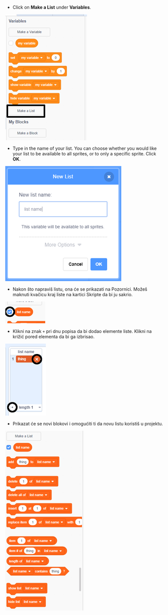 + Click on **Make a List** under **Variables**.

![Napravi listu](images/make-a-list-annotated.png)

+ Type in the name of your list. You can choose whether you would like your list to be available to all sprites, or to only a specific sprite. Click **OK**.

![Naziv liste](images/list-name.png)

+ Nakon što napraviš listu, ona će se prikazati na Pozornici. Možeš maknuti kvačicu kraj liste na kartici Skripte da bi ju sakrio.

![Prikaži/sakrij listu](images/list-show-hide-annotated.png)

+ Klikni na znak `+` pri dnu popisa da bi dodao elemente liste. Klikni na križić pored elementa da bi ga izbrisao.

![Prikaži/sakrij listu](images/list-add-delete-annotated.png)

+ Prikazat će se novi blokovi i omogućiti ti da novu listu koristiš u projektu.

![Blokovi liste](images/list-blocks.png)